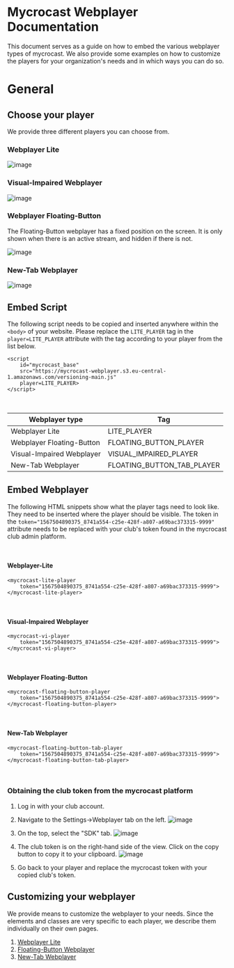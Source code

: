 # Mycrocast Webplayer Documentation

This document serves as a guide on how to embed the various webplayer types of mycrocast. We also provide some examples on how to customize the players for your organization's needs and in which ways you can do so.

# General

## Choose your player

We provide three different players you can choose from.

### Webplayer Lite

![image](https://github.com/mycrocast/webplayer-documentation/assets/82024455/f5157569-2d69-4f74-89ee-d921b4b8d17d)
&nbsp;

### Visual-Impaired Webplayer

![image](https://github.com/mycrocast/webplayer-documentation/assets/82024455/06ed7946-6b95-415f-b3d5-b1a382c3b9e1)
&nbsp;

### Webplayer Floating-Button

The Floating-Button webplayer has a fixed position on the screen. It is only shown when there is an active stream, and hidden if there is not.

![image](https://github.com/mycrocast/webplayer-documentation/assets/82024455/a1469b08-ccec-4c3d-8e8b-98520c400dd8)
&nbsp;

### New-Tab Webplayer

![image](https://github.com/user-attachments/assets/1f55de9d-e5dd-4f16-91bb-ff3aff1c19af)
&nbsp;

## Embed Script

The following script needs to be copied and inserted anywhere within the ```<body>``` of your website. Please replace the ```LITE_PLAYER``` tag in the ```player=LITE_PLAYER``` attribute with the tag according to your player from the list below.

```
<script
	id="mycrocast_base"
	src="https://mycrocast-webplayer.s3.eu-central-1.amazonaws.com/versioning-main.js"
	player=LITE_PLAYER>
</script>
```
&nbsp;

| Webplayer type | Tag |
|-----|-----|
| Webplayer Lite | LITE_PLAYER |
| Webplayer Floating-Button | FLOATING_BUTTON_PLAYER |
| Visual-Impaired Webplayer | VISUAL_IMPAIRED_PLAYER |
| New-Tab Webplayer | FLOATING_BUTTON_TAB_PLAYER |

## Embed Webplayer

The following HTML snippets show what the player tags need to look like. They need to be inserted where the player should be visible. The token in the ```token="1567504890375_8741a554-c25e-428f-a807-a69bac373315-9999"``` attribute needs to be replaced with your club's token found in the mycrocast club admin platform.

&nbsp;

#### Webplayer-Lite
```
<mycrocast-lite-player
	token="1567504890375_8741a554-c25e-428f-a807-a69bac373315-9999">
</mycrocast-lite-player>
```
&nbsp;

#### Visual-Impaired Webplayer
```
<mycrocast-vi-player
    token="1567504890375_8741a554-c25e-428f-a807-a69bac373315-9999">
</mycrocast-vi-player>
```
&nbsp;

#### Webplayer Floating-Button
```
<mycrocast-floating-button-player
    token="1567504890375_8741a554-c25e-428f-a807-a69bac373315-9999">
</mycrocast-floating-button-player>
```
&nbsp;

#### New-Tab Webplayer
```
<mycrocast-floating-button-tab-player
    token="1567504890375_8741a554-c25e-428f-a807-a69bac373315-9999">
</mycrocast-floating-button-tab-player>
```
&nbsp;

### Obtaining the club token from the mycrocast platform

1. Log in with your club account.
2. Navigate to the Settings->Webplayer tab on the left.
   ![image](https://github.com/mycrocast/webplayer-documentation/assets/82024455/0c2bec14-54ff-4a1d-8518-dab3ba545850)

3. On the top, select the "SDK" tab.
   ![image](https://github.com/mycrocast/webplayer-documentation/assets/82024455/daaf54a1-09de-439c-9552-6d0ee1412bc3)

4. The club token is on the right-hand side of the view. Click on the copy button to copy it to your clipboard.
   ![image](https://github.com/mycrocast/webplayer-documentation/assets/82024455/4fb73e5d-d241-40aa-b3d6-ba797ee4a0e5)

5. Go back to your player and replace the mycrocast token with your copied club's token.

## Customizing your webplayer
We provide means to customize the webplayer to your needs. Since the elements and classes are very specific to each player, we describe them individually on their own pages.

1. [Webplayer Lite](https://mycrocast.github.io/webplayer-documentation/lite)
2. [Floating-Button Webplayer](https://mycrocast.github.io/webplayer-documentation/floating)
2. [New-Tab Webplayer](https://mycrocast.github.io/webplayer-documentation/new-tab)


